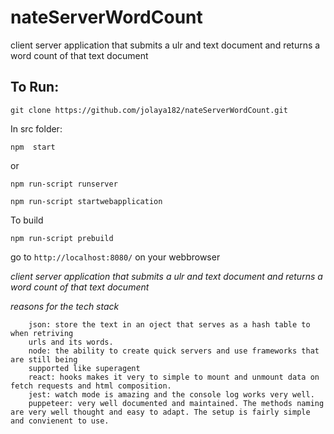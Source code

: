# nateServerWordCount
client server application that submits a ulr and text document and returns a word count of that text document

<!-- <img src="src/pictures/.gif" title="UiDirectory"/> -->

## To Run:

```
git clone https://github.com/jolaya182/nateServerWordCount.git
```

In src folder:
```
npm  start
```
or

```
npm run-script runserver

npm run-script startwebapplication
```

To build 
```
npm run-script prebuild
```

go to `http://localhost:8080/` on your webbrowser


_client server application that submits a ulr and text document and returns a word count of that text document_

_reasons for the tech stack_ 

```
    json: store the text in an oject that serves as a hash table to when retriving 
    urls and its words.
    node: the ability to create quick servers and use frameworks that are still being
    supported like superagent
    react: hooks makes it very to simple to mount and unmount data on fetch requests and html composition.
    jest: watch mode is amazing and the console log works very well. 
    puppeteer: very well documented and maintained. The methods naming are very well thought and easy to adapt. The setup is fairly simple and convienent to use.
```